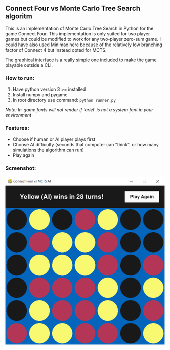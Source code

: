 ## Connect Four vs Monte Carlo Tree Search algoritm

This is an implementation of Monte Carlo Tree Search in Python for the game Connect Four. This implementation is only suited for two player games but could be modified to work for any two-player zero-sum game. I could have also used Minimax here because of the relatively low branching factor of Connect 4 but instead opted for MCTS.

The graphical interface is a really simple one included to make the game playable outside a CLI.

### How to run:

1. Have python version 3 >= installed
2. Install numpy and pygame
3. In root directory use command: `python runner.py`

_Note: In-game fonts will not render if 'ariel' is not a system font in your environment_

### Features:

- Choose if human or AI player plays first
- Choose AI difficulty (seconds that computer can "think", or how many simulations the algorithm can run)
- Play again

### Screenshot:

![AI wins screen](images/screenshot.png)
